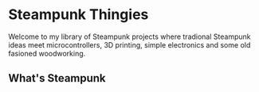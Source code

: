 # Steampunk Thingies

Welcome to my library of Steampunk projects where tradional Steampunk ideas meet
microcontrollers, 3D printing, simple electronics and some old fasioned woodworking.

## What's Steampunk


